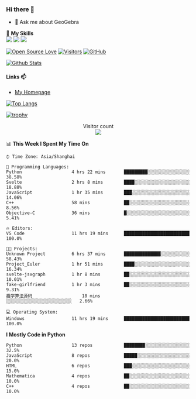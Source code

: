 ### Hi there 👋

<!--
**wuyudi/wuyudi** is a ✨ _special_ ✨ repository because its `README.md` (this file) appears on your GitHub profile.

Here are some ideas to get you started:

- 🔭 I’m currently working on ...
- 🌱 I’m currently learning ...
- 👯 I’m looking to collaborate on ...
- 🤔 I’m looking for help with ...

- 📫 How to reach me: ...
- 😄 Pronouns: ...
- ⚡ Fun fact: ...
-->

- 💬 Ask me about GeoGebra

🌟 **My Skills**  
![](https://img.shields.io/badge/-Python-3e74a2?style=flat-square&logo=Python&logoColor=fff)
![](https://img.shields.io/badge/-Mathematica-3e74a2?style=flat-square&logo=Wolfram&logoColor=fff)
![](https://img.shields.io/badge/-C%2B%2B-3e74a2?style=flat-square&logo=C%2B%2B&logoColor=fff)

[![Open Source Love](https://badges.frapsoft.com/os/v1/open-source.svg?v=103)](https://github.com/wuyudi/)
[![Visitors](https://visitor-badge.glitch.me/badge?page_id=wuyudi.wuyudi)](https://github.com/wuyudi/)
[![GitHub](https://img.shields.io/github/followers/wuyudi.svg?lable=GitHub&style=social)](https://github.com/wuyudi/)

[![Github Stats](https://github-readme-stats.vercel.app/api?username=wuyudi&show_icons=true)](https://github.com/wuyudi/)

#### Links 📫

* [My Homepage](https://wuyudi.github.io/blog/)

[![Top Langs](https://github-readme-stats.vercel.app/api/top-langs/?username=wuyudi&hide=HTML,jupyter%20notebook&layout=compact)](https://github.com/wuyudi/github-readme-stats)

[![trophy](https://github-profile-trophy.vercel.app/?username=wuyudi&theme=onedark)](https://github.com/ryo-ma/github-profile-trophy)

<p align="center"> 
  Visitor count<br>
  <img src="https://profile-counter.glitch.me/wuyudi/count.svg" />
</p>

<!--START_SECTION:waka-->
📊 **This Week I Spent My Time On** 

```text
⌚︎ Time Zone: Asia/Shanghai

💬 Programming Languages: 
Python                   4 hrs 22 mins       █████████░░░░░░░░░░░░░░░░   38.58% 
Svelte                   2 hrs 8 mins        ████░░░░░░░░░░░░░░░░░░░░░   18.88% 
JavaScript               1 hr 35 mins        ███░░░░░░░░░░░░░░░░░░░░░░   14.06% 
C++                      58 mins             ██░░░░░░░░░░░░░░░░░░░░░░░   8.56% 
Objective-C              36 mins             █░░░░░░░░░░░░░░░░░░░░░░░░   5.41%

🔥 Editors: 
VS Code                  11 hrs 19 mins      █████████████████████████   100.0%

🐱‍💻 Projects: 
Unknown Project          6 hrs 37 mins       ██████████████░░░░░░░░░░░   58.43% 
Project_Euler            1 hr 51 mins        ████░░░░░░░░░░░░░░░░░░░░░   16.34% 
svelte-jsxgraph          1 hr 8 mins         ██░░░░░░░░░░░░░░░░░░░░░░░   10.01% 
fake-girlfriend          1 hr 3 mins         ██░░░░░░░░░░░░░░░░░░░░░░░   9.31% 
趣学算法源码                   18 mins             ░░░░░░░░░░░░░░░░░░░░░░░░░   2.66%

💻 Operating System: 
Windows                  11 hrs 19 mins      █████████████████████████   100.0%

```

**I Mostly Code in Python** 

```text
Python                   13 repos            ████████░░░░░░░░░░░░░░░░░   32.5% 
JavaScript               8 repos             █████░░░░░░░░░░░░░░░░░░░░   20.0% 
HTML                     6 repos             ███░░░░░░░░░░░░░░░░░░░░░░   15.0% 
Mathematica              4 repos             ██░░░░░░░░░░░░░░░░░░░░░░░   10.0% 
C++                      4 repos             ██░░░░░░░░░░░░░░░░░░░░░░░   10.0%

```



<!--END_SECTION:waka-->
